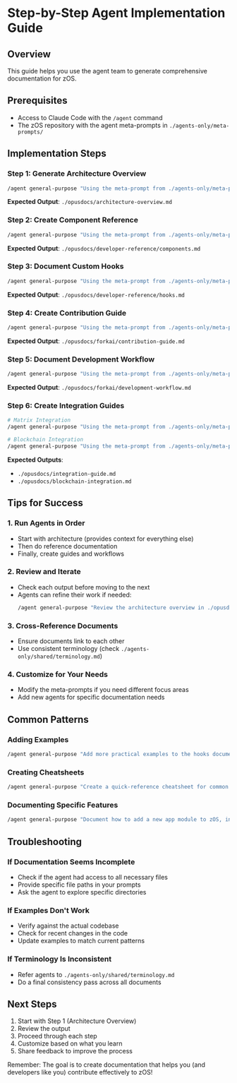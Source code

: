 # Step-by-Step Agent Implementation Guide

## Overview
This guide helps you use the agent team to generate comprehensive documentation for zOS.

## Prerequisites
- Access to Claude Code with the `/agent` command
- The zOS repository with the agent meta-prompts in `./agents-only/meta-prompts/`

## Implementation Steps

### Step 1: Generate Architecture Overview
```bash
/agent general-purpose "Using the meta-prompt from ./agents-only/meta-prompts/architecture-guide-agent.md, analyze the zOS codebase and create a comprehensive architecture overview. Focus on helping developers like Kai understand the mental model of how zOS works."
```

**Expected Output**: `./opusdocs/architecture-overview.md`

### Step 2: Create Component Reference
```bash
/agent general-purpose "Using the meta-prompt from ./agents-only/meta-prompts/developer-reference-agent.md, document the key React components in /src/components/. Start with the most commonly used components like Avatar, Modal, and Button. Include TypeScript types and practical examples."
```

**Expected Output**: `./opusdocs/developer-reference/components.md`

### Step 3: Document Custom Hooks
```bash
/agent general-purpose "Using the meta-prompt from ./agents-only/meta-prompts/developer-reference-agent.md, document all custom hooks in /src/lib/hooks/. Show practical usage examples and explain when to use each hook."
```

**Expected Output**: `./opusdocs/developer-reference/hooks.md`

### Step 4: Create Contribution Guide
```bash
/agent general-purpose "Using the meta-prompt from ./agents-only/meta-prompts/contribution-guide-agent.md, create a welcoming contribution guide specifically for Kai's skill level. Include step-by-step instructions for making first contributions to zOS."
```

**Expected Output**: `./opusdocs/forkai/contribution-guide.md`

### Step 5: Document Development Workflow
```bash
/agent general-purpose "Using the meta-prompt from ./agents-only/meta-prompts/development-workflow-agent.md, create a practical development workflow guide. Include daily tasks, debugging strategies, and productivity tips for working with the zOS codebase."
```

**Expected Output**: `./opusdocs/forkai/development-workflow.md`

### Step 6: Create Integration Guides
```bash
# Matrix Integration
/agent general-purpose "Using the meta-prompt from ./agents-only/meta-prompts/integration-expert-agent.md, document how Matrix chat integration works in zOS. Include practical examples of sending messages, handling events, and managing rooms."

# Blockchain Integration
/agent general-purpose "Using the meta-prompt from ./agents-only/meta-prompts/integration-expert-agent.md, create a blockchain integration guide focusing on wallet connections, transactions, and smart contract interactions in zOS."
```

**Expected Outputs**: 
- `./opusdocs/integration-guide.md`
- `./opusdocs/blockchain-integration.md`

## Tips for Success

### 1. Run Agents in Order
- Start with architecture (provides context for everything else)
- Then do reference documentation
- Finally, create guides and workflows

### 2. Review and Iterate
- Check each output before moving to the next
- Agents can refine their work if needed:
  ```bash
  /agent general-purpose "Review the architecture overview in ./opusdocs/architecture-overview.md and add a section about performance considerations and optimization strategies used in zOS."
  ```

### 3. Cross-Reference Documents
- Ensure documents link to each other
- Use consistent terminology (check `./agents-only/shared/terminology.md`)

### 4. Customize for Your Needs
- Modify the meta-prompts if you need different focus areas
- Add new agents for specific documentation needs

## Common Patterns

### Adding Examples
```bash
/agent general-purpose "Add more practical examples to the hooks documentation in ./opusdocs/developer-reference/hooks.md, specifically showing how to use hooks with TypeScript and error handling."
```

### Creating Cheatsheets
```bash
/agent general-purpose "Create a quick-reference cheatsheet for common Redux-Saga patterns used in zOS. Save to ./opusdocs/forkai/redux-saga-cheatsheet.md"
```

### Documenting Specific Features
```bash
/agent general-purpose "Document how to add a new app module to zOS, including all necessary files, Redux setup, and routing configuration. Save to ./opusdocs/forkai/creating-new-app-module.md"
```

## Troubleshooting

### If Documentation Seems Incomplete
- Check if the agent had access to all necessary files
- Provide specific file paths in your prompts
- Ask the agent to explore specific directories

### If Examples Don't Work
- Verify against the actual codebase
- Check for recent changes in the code
- Update examples to match current patterns

### If Terminology Is Inconsistent
- Refer agents to `./agents-only/shared/terminology.md`
- Do a final consistency pass across all documents

## Next Steps
1. Start with Step 1 (Architecture Overview)
2. Review the output
3. Proceed through each step
4. Customize based on what you learn
5. Share feedback to improve the process

Remember: The goal is to create documentation that helps you (and developers like you) contribute effectively to zOS!